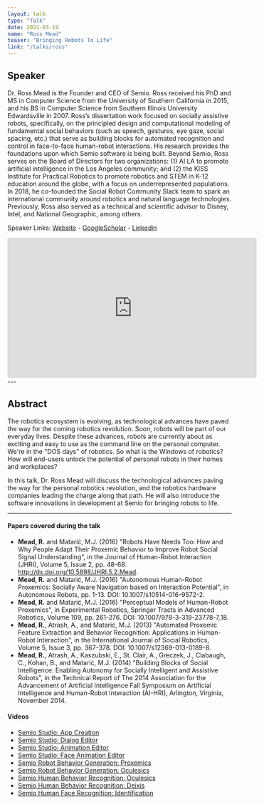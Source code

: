 ```yaml
---
layout: talk
type: "Talk"
date: 2021-03-19
name: "Ross Mead"
teaser: "Bringing Robots To Life"
link: "/talks/ross"
---
```

## Speaker

Dr. Ross Mead is the Founder and CEO of Semio. Ross received his PhD and MS in Computer Science from the University of Southern California in 2015, and his BS in Computer Science from Southern Illinois University Edwardsville in 2007.  Ross’s dissertation work focused on socially assistive robots, specifically, on the principled design and computational modeling of fundamental social behaviors (such as speech, gestures, eye gaze, social spacing, etc.) that serve as building blocks for automated recognition and control in face-to-face human-robot interactions. His research provides the foundations upon which Semio software is being built.
Beyond Semio, Ross serves on the Board of Directors for two organizations: (1) AI LA to promote artificial intelligence in the Los Angeles community; and (2) the KISS Institute for Practical Robotics to promote robotics and STEM in K-12 education around the globe, with a focus on underrepresented populations.  In 2018, he co-founded the Social Robot Community Slack team to spark an international community around robotics and natural language technologies.  Previously, Ross also served as a technical and scientific advisor to Disney, Intel, and National Geographic, among others.

Speaker Links: [Website](https://semio.ai/) - [GoogleScholar](https://scholar.google.com/citations?user=F4JYGjcAAAAJ&hl=en&oi=ao) - [Linkedin](https://www.linkedin.com/in/rossmead/) 

<iframe width="560" height="315" src="https://www.youtube.com/embed/Rz_fent7wEs" title="YouTube video player" frameborder="0" allow="accelerometer; autoplay; clipboard-write; encrypted-media; gyroscope; picture-in-picture" allowfullscreen></iframe>
---

## Abstract
The robotics ecosystem is evolving, as technological advances have paved the way for the coming robotics revolution.  Soon, robots will be part of our everyday lives.  Despite these advances, robots are currently about as exciting and easy to use as the command line on the personal computer.  We're in the "DOS days" of robotics.  So what is the Windows of robotics?  How will end-users unlock the potential of personal robots in their homes and workplaces?

In this talk, Dr. Ross Mead will discuss the technological advances paving the way for the personal robotics revolution, and the robotics hardware companies leading the charge along that path.  He will also introduce the software innovations in development at Semio for bringing robots to life.

---

#### Papers covered during the talk
* **Mead, R.** and Matarić, M.J. (2016) "Robots Have Needs Too: How and Why People Adapt Their Proxemic Behavior to Improve Robot Social Signal Understanding", in the Journal of Human-Robot Interaction (JHRI), Volume 5, Issue 2, pp. 48-68. http://dx.doi.org/10.5898/JHRI.5.2.Mead.
* **Mead, R.** and Matarić, M.J. (2016) "Autonomous Human-Robot Proxemics: Socially Aware Navigation based on Interaction Potential", in Autonomous Robots, pp. 1-13. DOI: 10.1007/s10514-016-9572-2.
* **Mead, R.** and Matarić, M.J. (2016) "Perceptual Models of Human-Robot Proxemics", in Experimental Robotics, Springer Tracts in Advanced Robotics, Volume 109, pp. 261-276. DOI: 10.1007/978-3-319-23778-7_18.
* **Mead, R.**, Atrash, A., and Matarić, M.J. (2013) "Automated Proxemic Feature Extraction and Behavior Recognition: Applications in Human-Robot Interaction", in the International Journal of Social Robotics, Volume 5, Issue 3, pp. 367-378. DOI: 10.1007/s12369-013-0189-8.
* **Mead, R.**, Atrash, A., Kaszubski, E., St. Clair, A., Greczek, J., Clabaugh, C., Kohan, B., and Matarić, M.J. (2014) "Building Blocks of Social Intelligence: Enabling Autonomy for Socially Intelligent and Assistive Robots", in the Technical Report of The 2014 Association for the Advancement of Artificial Intelligence Fall Symposium on Artificial Intelligence and Human-Robot Interaction (AI-HRI), Arlington, Virginia, November 2014.


#### Videos
* [Semio Studio: App Creation](https://www.youtube.com/watch?v=G7L7CZGRfKo&list=PLKtlQeX-aoxGUz2xmNZxKf5o-cnNp_fn7&index=5)
* [Semio Studio: Dialog Editor](https://www.youtube.com/watch?v=vjvyUn32AwM&list=PLKtlQeX-aoxGUz2xmNZxKf5o-cnNp_fn7&index=6)
* [Semio Studio: Animation Editor](https://www.youtube.com/watch?v=0elenVuguzY&list=PLKtlQeX-aoxGUz2xmNZxKf5o-cnNp_fn7&index=4)
* [Semio Studio: Face Animation Editor](https://www.youtube.com/watch?v=2NVA8Wh5cNs&list=PLKtlQeX-aoxGUz2xmNZxKf5o-cnNp_fn7&index=6)
* [Semio Robot Behavior Generation: Proxemics](https://www.youtube.com/watch?v=4HySw3dyJkY&list=PLKtlQeX-aoxGUz2xmNZxKf5o-cnNp_fn7&index=4)
* [Semio Robot Behavior Generation: Oculesics](https://www.youtube.com/watch?v=lt_PcD9MamA&list=PLKtlQeX-aoxGUz2xmNZxKf5o-cnNp_fn7&index=7)
* [Semio Human Behavior Recognition: Oculesics](https://www.youtube.com/watch?v=yOnQyFnM0Iw&list=PLKtlQeX-aoxGUz2xmNZxKf5o-cnNp_fn7&index=2)
* [Semio Human Behavior Recognition: Deixis](https://www.youtube.com/watch?v=YZd_TlQAIYk&list=PLKtlQeX-aoxGUz2xmNZxKf5o-cnNp_fn7&index=3)
* [Semio Human Face Recognition: Identification](https://www.youtube.com/watch?v=mbaq6k6qsfY&list=PLKtlQeX-aoxGUz2xmNZxKf5o-cnNp_fn7&index=9)




